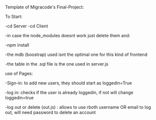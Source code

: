 Template of Migracode's Final-Project:

To Start:

-cd Server
-cd Client

-in case the node_modules doesnt work just delete them and:

-npm install

-the mdb (boostrap) used isnt the optimal one for this kind of frontend

-the table in the .sql file is the one used in server.js

use of Pages:

-Sign-in: to add new users, they should start as loggedin=True

-log in: checks if the user is already loggedin, if not will change loggedin=true

-log out or delete (out.js) : allows to use rboth username OR email to log out, will need password to delete an account
